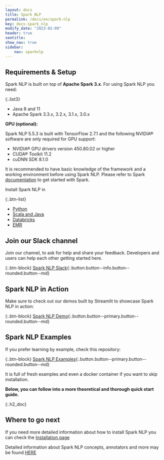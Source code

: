 ```yaml
---
layout: docs
title: Spark NLP
permalink: /docs/en/spark-nlp
key: docs-spark_nlp
modify_date: "2023-02-09"
header: true
seotitle:
show_nav: true
sidebar:
    nav: sparknlp
---
```


<div class="main-docs" markdown="1">

<div class="block-box quickstart-box"><div class="left-box" markdown="1">

## Requirements & Setup

Spark NLP is built on top of **Apache Spark 3.x**. For using Spark NLP you need:

{:.list3}
- Java 8 and 11
- Apache Spark 3.3.x, 3.2.x, 3.1.x, 3.0.x

**GPU (optional):**

Spark NLP 5.5.3 is built with TensorFlow 2.7.1 and the following NVIDIA® software are only required for GPU support:

- NVIDIA® GPU drivers version 450.80.02 or higher
- CUDA® Toolkit 11.2
- cuDNN SDK 8.1.0

It is recommended to have basic knowledge of the framework and a working environment before using Spark NLP.
Please refer to Spark [documentation](http://spark.apache.org/docs/latest/index.html) to get started with Spark.

</div><div class="right-box" markdown="1">

Install Spark NLP in

{:.btn-list}
* [Python](https://sparknlp.org/docs/en/install#python)
* [Scala and Java](https://sparknlp.org/docs/en/install#scala-and-java)
* [Databricks](https://sparknlp.org/docs/en/install#databricks-support)
* [EMR](https://sparknlp.org/docs/en/install#emr-support)

</div></div>

<div class="block-wrapper"><div class="block-box" markdown="1">

## Join our Slack channel

Join our channel, to ask for help and share your feedback. Developers and users can help each other getting started here.

{:.btn-block}
[Spark NLP Slack](https://join.slack.com/t/spark-nlp/shared_invite/zt-198dipu77-L3UWNe_AJ8xqDk0ivmih5Q){:.button.button--info.button--rounded.button--md}

</div><div class="block-box" markdown="1">

## Spark NLP in Action

Make sure to check out our demos built by Streamlit to showcase Spark NLP in action:

{:.btn-block}
[Spark NLP Demo](/demo){:.button.button--primary.button--rounded.button--md}

</div></div>

<div class="block-wrapper"><div class="block-box" markdown="1">

## Spark NLP Examples

If you prefer learning by example, check this repository:

{:.btn-block}
[Spark NLP Examples](https://github.com/JohnSnowLabs/spark-nlp/tree/master/examples){:.button.button--primary.button--rounded.button--md}

</div><div class="block-box" markdown="1">

It is full of fresh examples and even a docker container if you want to skip installation.

<b>Below, you can follow into a more theoretical and thorough quick start guide.</b>

</div></div>

<div class="go_next" markdown="1">

{:.h2_doc}
## Where to go next

If you need more detailed information about how to install Spark NLP you can check the [Installation page](install)

Detailed information about Spark NLP concepts, annotators and more may
be found [HERE](annotators)

</div>


</div>